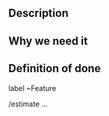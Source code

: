 ## Description

<!-- Describe the reason the issue was created. Describe the conditions/situation what made you think something could be improved. What problem do we solve? -->

## Why we need it

<!-- Describe why this issue is necessary -->

## Definition of done

<!-- Describe when the issue can be closed -->

<!---
LINES BELOW WILL SET GITLAB ISSUE PROPERTIES
--->
label ~Feature

<!-- Estimate the amount of hours needed for the issue -->
/estimate ...